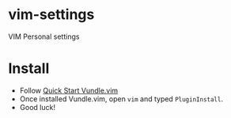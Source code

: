 vim-settings
============

VIM Personal settings

Install
============
* Follow [Quick Start Vundle.vim](https://github.com/gmarik/Vundle.vim#quick-start)
* Once installed Vundle.vim, open `vim` and typed `PluginInstall`.
* Good luck!
